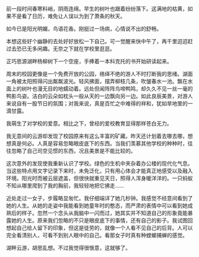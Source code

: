 <p>前一段时间春寒料峭，阴雨连绵。早生的树叶也跟着纷纷落下。这满地的枯黄，如果不是看了日历，难免让人误以为到了萧条的秋天。</p><p>如今已是阳光明媚，鸟语花香。刚挺过一场病，心情说不出的舒畅。</p><p>本想这些好个幽静的去处好好放松一下自己。可一觉醒来快中午了，再千里迢迢赶过去恐已无多闲趣。无奈之下就在学校里逛逛。</p><p>正巧思源湖畔杨柳树下一个空座，手捧着一本科克托的书开始研读起来。</p><p>周末的校园更像是一个免费开放的公园，络绎不绝的游人不时打断我的思绪。湖面一角被太阳照得闪出粼粼波光。轻风拂面，摆弄柳枝几条，吹皱春水一池。飘在水面上的树叶也漫无目的地蠕动着。远处但闻阵阵鸟啼鸭鸣，却久久不见一丝一毫的鸭影鸟姿。洁白的云朵如枕头一般从天的一边飘向另一边。如此良辰美景，对游人来说自有一股节日的氛围；对我来说，真是百忙之中难得的祥和，犹如旱地里的一滴甘露。</p><p>我萌生了对学校的爱意。相比之下，曾经的爱校教育显得那样苍白无力。</p><p>我无意间的云游却发现了校园原来有这么丰富的矿藏。昨天还计划着去哪去哪，想想真是何必。人真是容易忽略眼皮底下的东西。当我们羡慕其他学校的种种时，往往忽略了自己司空见惯的东西，况且美景是不能比较的。</p><p>这次意外的发现使我重新认识了学校。绿色的生机中夹杂着办公楼的现代化气息。当这些特点用文字记录下来时，未免泛化，只有用心体会才能真正地感受以及融入环境。阳光时而被云层遮盖，但很快就重见天日，照得人浑身暖洋洋的。一只蚂蚁不知从哪里爬到了我的胸前，我轻轻地把它拂走……</p><p>近处走过一女子，步履略显匆忙。我仔细端详了她几秒钟。我感觉不经意间看到了她的人生。从她的走姿中我能看到她童年时的憨态，而严肃的表情中可以看到她成熟后的样子。忽然一个念头从我脑中一闪而过，她其实并不知道自己的形象竟能暴露她的人生。原来我们忽略的不只是眼皮底下的事情，还有自己的影子。我试图回想起自己给人留下的印象，但这是徒劳的，就像一个人看不见自己的后背。人可以完全看清别人，可看不到别人眼中的自己。看那女子时真有种螳螂捕蝉的感觉。</p><p>湖畔云游，胡思乱想。不过我觉得很惬意，这就够了。</p>